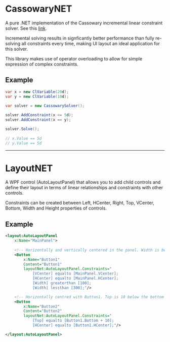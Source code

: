 # CassowaryNET

A pure .NET implementation of the Cassowary incremental linear constraint solver.
See this [link](http://constraints.cs.washington.edu/cassowary/).

Incremental solving results in signficantly better performance than fully 
re-solving all constraints every time, making UI layout an ideal application
for this solver.

This library makes use of operator overloading to allow for simple expression
of complex constraints.


## Example

```csharp
var x = new ClVariable(20d);
var y = new ClVariable(10d);

var solver = new CassowarySolver();
    
solver.AddConstraint(x <= 5d);
solver.AddConstraint(x == y);

solver.Solve();
    
// x.Value == 5d
// y.Value == 5d
```


---


# LayoutNET

A WPF control (AutoLayoutPanel) that allows you to add child controls and define 
their layout in terms of linear relationships and constraints with other controls.

Constraints can be created between Left, HCenter, Right, Top, VCenter, Bottom, 
Width and Height properties of controls.


## Example

```xml
<layout:AutoLayoutPanel
    x:Name="MainPanel">
        
    <!-- Horizontally and vertically centered in the panel. Width is between 100 and 300. -->
    <Button 
        x:Name="Button1"
        Content="Button1"
        layoutNet:AutoLayoutPanel.Constraints="
            [VCenter] equalto [MainPanel.VCenter];
            [HCenter] equalto [MainPanel.HCenter];
            [Width] greaterthan [100];
            [Width] lessthan [300];"/>

    <!-- Horizontally centred with Button1. Top is 10 below the bottom of Button1. -->
    <Button 
        x:Name="Button2"
        Content="Button2"
        layoutNet:AutoLayoutPanel.Constraints="
            [Top] equalto [Button1.Bottom + 10];
            [HCenter] equalto [Button1.HCenter];"/>

</layout:AutoLayoutPanel>
```

